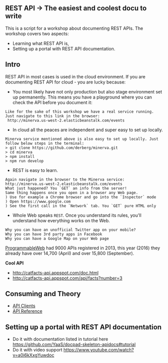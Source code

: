 ## REST API -> The easiest and coolest docu to write

This is a script for a workshop about documenting REST APIs. The workshop covers two aspects:
- Learning what REST API is,
- Setting up a portal with REST API documentation.

## Intro

REST API in most cases is used in the cloud environment. If you are documenting REST API for cloud - you are lucky because:
- You most likely have not only production but also stage environment set up permanently. This means you have a playground where you can check the API before you document it:
```
Like for the sake of this workshop we have a real service running.
Just navigate to this link in the browser:
 http://minerva.us-west-2.elasticbeanstalk.com/events
```
- In cloud all the peaces are independent and super easy to set up locally.
```
Minerva service mentioned above is also easy to set up locally. Just follow below steps in the terminal:
> git clone https://github.com/derberg/minerva.git
> cd minerva
> npm install
> npm run develop
```
- REST is easy to learn.
```
Again navigate in the browser to the Minerva service:
http://minerva.us-west-2.elasticbeanstalk.com/events
What just happened? You `GET` an info from the server!
Same thing happens once you open in a browser any Web page.
) Use for example a Chrome browser and go into the `Inspector` mode
) Open https://www.google.com
) See the first call in the `Network` tab. You `GET` pure HTML only
```
- Whole Web speaks `REST`. Once you understand its rules, you'll understand how everything works on the Web.
```
Why you can have an unofficial Twitter app on your mobile?
Why you can have 3rd party apps in Facebook
Why you can have a Google Map on your Web page
```

[ProgrammableWeb](http://www.programmableweb.com/) had 9000 APIs registered in 2013, this year (2016) they already have over 14,700 (April) and over 15,800 (September).

**Cool API**
- http://catfacts-api.appspot.com/doc.html
- http://catfacts-api.appspot.com/api/facts?number=3

## Consuming and Theory

- [API Clients](docu/apiclients.md)
- [API Reference](docu/apireference.md)

## Setting up a portal with REST API documentation 

- Do it with documentation listed in tutorial here https://github.com/YaaS/docpad-skeleton-apidocs#tutorial
- Do it with video support https://www.youtube.com/watch?v=a0i6kXxgYuwdoc
